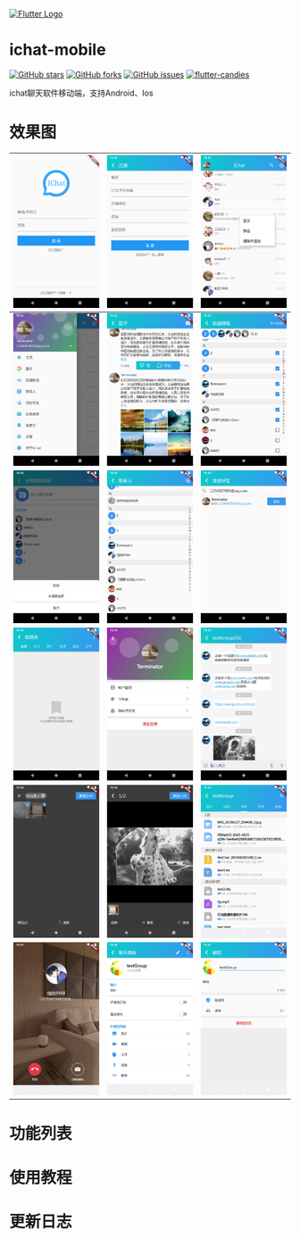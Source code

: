 [![Flutter Logo](https://www.vectorlogo.zone/logos/flutterio/flutterio-icon.svg)](https://flutter.dev/)

# ichat-mobile
[![GitHub stars](https://img.shields.io/github/stars/coco-ichat/ichat-mobile)](https://github.com/coco-ichat/ichat-mobile/stargazers) [![GitHub forks](https://img.shields.io/github/forks/coco-ichat/ichat-mobile)](https://github.com/coco-ichat/ichat-mobile) [![GitHub issues](https://img.shields.io/github/issues/coco-ichat/ichat-mobile)](https://github.com/coco-ichat/ichat-mobile/issues) <a target="_blank" href="https://jq.qq.com/?_wv=1027&k=5tBvVUn"><img border="0" src="https://pub.idqqimg.com/wpa/images/group.png" alt="flutter-candies" title="flutter-candies"></a>

ichat聊天软件移动端，支持Android、Ios

# 效果图
|![1.png](https://github.com/coco-ichat/IChat/blob/master/screen/mobile/Screenshot_1587718242.png)|![2.png](https://github.com/coco-ichat/IChat/blob/master/screen/mobile/Screenshot_1587718257.png)|![3.png](https://github.com/coco-ichat/IChat/blob/master/screen/mobile/Screenshot_1587718336.png)|
| --- | --- |--- |
|![4.png](https://github.com/coco-ichat/IChat/blob/master/screen/mobile/Screenshot_1587718348.png)|![5.png](https://github.com/coco-ichat/IChat/blob/master/screen/mobile/Screenshot_1587718362.png)|![6.png](https://github.com/coco-ichat/IChat/blob/master/screen/mobile/Screenshot_1587718435.png)|
|![7.png](https://github.com/coco-ichat/IChat/blob/master/screen/mobile/Screenshot_1587718443.png)|![8.png](https://github.com/coco-ichat/IChat/blob/master/screen/mobile/Screenshot_1587718455.png)|![9.png](https://github.com/coco-ichat/IChat/blob/master/screen/mobile/Screenshot_1587718478.png)|
|![10.png](https://github.com/coco-ichat/IChat/blob/master/screen/mobile/Screenshot_1587718490.png)|![11.png](https://github.com/coco-ichat/IChat/blob/master/screen/mobile/Screenshot_1587718498.png)|![12.png](https://github.com/coco-ichat/IChat/blob/master/screen/mobile/Screenshot_1587718556.png)|
|![13.png](https://github.com/coco-ichat/IChat/blob/master/screen/mobile/Screenshot_1587718576.png)|![14.png](https://github.com/coco-ichat/IChat/blob/master/screen/mobile/Screenshot_1587718586.png)|![15.png](https://github.com/coco-ichat/IChat/blob/master/screen/mobile/Screenshot_1587718650.png)|
|![16.png](https://github.com/coco-ichat/IChat/blob/master/screen/mobile/Screenshot_1587718796.png)|![17.png](https://github.com/coco-ichat/IChat/blob/master/screen/mobile/Screenshot_1587718605.png)|![18.png](https://github.com/coco-ichat/IChat/blob/master/screen/mobile/Screenshot_1587718678.png)|

# 功能列表

# 使用教程

# 更新日志
